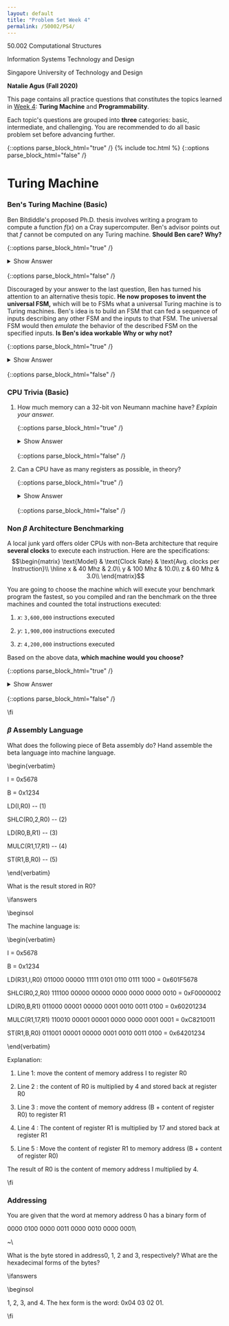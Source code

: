 ```yaml
---
layout: default
title: "Problem Set Week 4"
permalink: /50002/PS4/
---
```

50.002 Computational Structures 

Information Systems Technology and Design 

Singapore University of Technology and Design 

**Natalie Agus (Fall 2020)**

This page contains all practice questions that constitutes the topics learned in <ins>Week 4</ins>:  **Turing Machine** and **Programmability**. 

Each topic's questions are grouped into **three** categories: basic, intermediate, and challenging. You are recommended to do all basic problem set before advancing further. 

{::options parse_block_html="true" /}
{% include toc.html %}
{::options parse_block_html="false" /}



# Turing Machine

### Ben's Turing Machine (Basic)

  
Ben Bitdiddle's proposed Ph.D. thesis involves writing a program to compute a function $f(x)$ on a Cray supercomputer. Ben's advisor points out that $f$ cannot be computed on any Turing machine. **Should Ben care? Why?**

{::options parse_block_html="true" /}
<details>
<summary markdown="span">Show Answer</summary>

Church's thesis says that if the function can't be computed on any Turing machine, then it can't be computed on any physically realizable machine that we know of. So Ben is out of luck... a Cray *supercomputer* isn't "super" in that sense.
</details>
<br/>
{::options parse_block_html="false" /}
  
  

Discouraged by your answer to the last question, Ben has turned his attention to an alternative thesis topic. **He now proposes to invent the universal FSM,** which will be to FSMs what a universal Turing machine is to Turing machines. Ben's idea is to build an FSM that can fed a sequence of inputs describing any other FSM and the inputs to that FSM. The universal FSM would then *emulate* the behavior of the described FSM on the specified inputs. **Is Ben's idea workable Why or why not?**


{::options parse_block_html="true" /}
<details>
<summary markdown="span">Show Answer</summary>

Unfortunately, the Universal FSM will have some fixed number (N) of states built into its design. So it won't have enough states to emulate machines with more than N states. Ben's idea isn't workable, and there's no such thing as "Universal FSM" as he proposed.
</details>
<br/>
{::options parse_block_html="false" /}
  

### CPU Trivia (Basic)

1. How much memory can a 32-bit von Neumann machine have? *Explain your answer.*

	{::options parse_block_html="true" /}
	<details>
	<summary markdown="span">Show Answer</summary>

	$2^{32}$ **bytes** because each address is also 32 bits long in a 32-bit von Neumann machine.
	</details>
	<br/>
	{::options parse_block_html="false" /}


2. Can a CPU have as many registers as possible, in theory?


	{::options parse_block_html="true" /}
	<details>
	<summary markdown="span">Show Answer</summary>

	**No**. *Addresses* for each register involved in the instruction must be encoded *within the instruction*, i.e: 5 bits for 32 registers. An instruction is 32 bits long for $\beta$ architecture, so having too many registers will make encoding infeasible.
	</details>
	<br/>
	{::options parse_block_html="false" /}


### Non $\beta$ Architecture Benchmarking


A local junk yard offers older CPUs with non-Beta architecture that require **several clocks** to execute each instruction. Here are the specifications:
$$\begin{matrix}
\text{Model} & \text{Clock Rate} &  \text{Avg. clocks per Instruction}\\
\hline
x & 40 Mhz & 2.0\\
y & 100 Mhz & 10.0\\
z & 60 Mhz & 3.0\\
\end{matrix}$$

You are going to choose the machine which will execute your benchmark program the fastest, so you compiled and ran the benchmark on the three machines and counted the total instructions executed:

1.  $x$: `3,600,000` instructions executed

1.  $y$: `1,900,000` instructions executed

1. $z$: `4,200,000` instructions executed
  

Based on the above data, **which machine would you choose?**


{::options parse_block_html="true" /}
<details>
<summary markdown="span">Show Answer</summary>


First we find out the time taken to execute those instructions:

1.  $x$: $\frac{3.6M}{40M / 2}$ = $0.18$ seconds

1.  $y$: 1.9M / (100M / 10) = 0.19 seconds

1. $z$: 4.2M / (60M / 3) = 0.21 seconds

  

x is the fastest machine, hence we choose x.

</details>
<br/>
{::options parse_block_html="false" /}

  

  

\fi

### $\beta$ Assembly Language

  

What does the following piece of Beta assembly do? Hand assemble the beta language into machine language.

  

\begin{verbatim}

I = 0x5678

B = 0x1234

LD(I,R0) -- (1)

SHLC(R0,2,R0) --  (2)

LD(R0,B,R1) -- (3)

MULC(R1,17,R1) -- (4)

ST(R1,B,R0)  -- (5)

\end{verbatim}

What is the result stored in R0?

\ifanswers

\beginsol

The machine language is:

\begin{verbatim}

I = 0x5678

B = 0x1234

LD(R31,I,R0) 011000 00000 11111 0101 0110 0111 1000 = 0x601F5678

SHLC(R0,2,R0) 111100 00000 00000 0000 0000 0000 0010 = 0xF0000002

LD(R0,B,R1) 011000 00001 00000 0001 0010 0011 0100 = 0x60201234

MULC(R1,17,R1) 110010 00001 00001 0000 0000 0001 0001 = 0xC8210011

ST(R1,B,R0) 011001 00001 00000 0001 0010 0011 0100 = 0x64201234

\end{verbatim}

Explanation:

  

  

1.  Line 1: move the content of memory address I to register R0

1.  Line 2 : the content of R0 is multiplied by 4 and stored back at register R0

1.  Line 3 : move the content of memory address  (B + content of register R0) to register R1

1.  Line 4 : The content of register R1 is multiplied by 17 and stored back at register R1

1.  Line 5 : Move the content of register R1 to memory address (B + content of register R0)

  

The result of R0 is the content of memory address I multiplied by 4.

\fi

  

  

### Addressing

  

  

You are given that the word at memory address 0 has a binary form of

0000 0100 0000 0011 0000 0010 0000 0001\\

~\\

What is the byte stored in address0, 1, 2 and 3, respectively? What are the hexadecimal forms of the bytes?

\ifanswers

\beginsol

1, 2, 3, and 4.  The hex form is the word: 0x04 03 02 01.

\fi
<!--stackedit_data:
eyJoaXN0b3J5IjpbNTI3MzIzMTE5LC0yMTM5MzA0MzYxLC0yMT
M4MDI1MDU0LDUxMDk4NDA1XX0=
-->